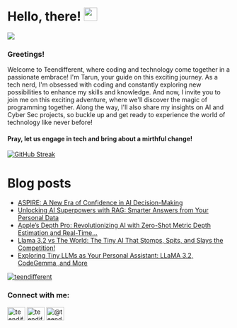 # Hello, there! <img src="https://raw.githubusercontent.com/MartinHeinz/MartinHeinz/master/wave.gif" width="30px">
![](https://komarev.com/ghpvc/?username=teendifferent&color=brightgreen)

### Greetings! 
Welcome to Teendifferent, where coding and technology come together in a passionate embrace! I'm Tarun, your guide on this exciting journey. As a tech nerd, I'm obsessed with coding and constantly exploring new possibilities to enhance my skills and knowledge. And now, I invite you to join me on this exciting adventure, where we'll discover the magic of programming together. Along the way, I'll also share my insights on AI and Cyber Sec projects, so buckle up and get ready to experience the world of technology like never before!

#### Pray, let us engage in tech and bring about a mirthful change!

[![GitHub Streak](https://streak-stats.demolab.com?user=teendifferent&theme=tokyonight&hide_border=true&background=EB545400)](https://git.io/streak-stats)

# Blog posts

<!-- BLOG-POST-LIST:START -->
- [ASPIRE: A New Era of Confidence in AI Decision-Making](https://medium.com/@teendifferent/aspire-a-new-era-of-confidence-in-ai-decision-making-38be57d359b7?source=rss-9ecb664d87c1------2)
- [Unlocking AI Superpowers with RAG: Smarter Answers from Your Personal Data](https://medium.com/@teendifferent/unlocking-ai-superpowers-with-rag-smarter-answers-from-your-personal-data-c6accabf013c?source=rss-9ecb664d87c1------2)
- [Apple’s Depth Pro: Revolutionizing AI with Zero-Shot Metric Depth Estimation and Real-Time…](https://medium.com/@teendifferent/apples-depth-pro-revolutionizing-ai-with-zero-shot-metric-depth-estimation-and-real-time-04d6eeb94f5d?source=rss-9ecb664d87c1------2)
- [Llama 3.2 vs The World: The Tiny AI That Stomps, Spits, and Slays the Competition!](https://medium.com/@teendifferent/llama-3-2-vs-the-world-the-tiny-ai-that-stomps-spits-and-slays-the-competition-bb9f204f02a3?source=rss-9ecb664d87c1------2)
- [Exploring Tiny LLMs as Your Personal Assistant: LLaMA 3.2, CodeGemma, and More](https://medium.com/@teendifferent/exploring-tiny-llms-as-your-personal-assistant-llama-3-2-codegemma-and-more-679f5455c8c4?source=rss-9ecb664d87c1------2)
<!-- BLOG-POST-LIST:END -->


<p align="left"> <a href="https://github.com/ryo-ma/github-profile-trophy"><img src="https://github-profile-trophy.vercel.app/?username=teendifferent&theme=dracula" alt="teendifferent" /></a> </p>

<h3 align="left">Connect with me:</h3>
<p align="left">
<a href="https://twitter.com/teendifferent2" target="blank"><img align="center" src="https://raw.githubusercontent.com/rahuldkjain/github-profile-readme-generator/master/src/images/icons/Social/twitter.svg" alt="teendifferent2" height="30" width="40" /></a>
<a href="https://instagram.com/teendifferent7" target="blank"><img align="center" src="https://raw.githubusercontent.com/rahuldkjain/github-profile-readme-generator/master/src/images/icons/Social/instagram.svg" alt="teendifferent7" height="30" width="40" /></a>
<a href="https://medium.com/@teendifferent7" target="blank"><img align="center" src="https://raw.githubusercontent.com/rahuldkjain/github-profile-readme-generator/master/src/images/icons/Social/medium.svg" alt="@teendifferent7" height="30" width="40" /></a>
</p>

<!--
**REDDITARUN/REDDITARUN** is a ✨ _special_ ✨ repository because its `README.md` (this file) appears on your GitHub profile.

Here are some ideas to get you started:

- 🔭 I’m currently working on ...
- 🌱 I’m currently learning ...
- 👯 I’m looking to collaborate on ...
- 🤔 I’m looking for help with ...
- 💬 Ask me about ...
- 📫 How to reach me: ...
- 😄 Pronouns: ...
- ⚡ Fun fact: ...
-->
